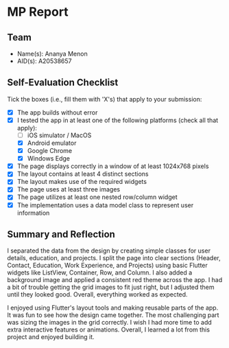# MP Report

## Team

- Name(s): Ananya Menon
- AID(s): A20538657

## Self-Evaluation Checklist

Tick the boxes (i.e., fill them with 'X's) that apply to your submission:

- [x] The app builds without error
- [x] I tested the app in at least one of the following platforms (check all that apply):
  - [ ] iOS simulator / MacOS
  - [x] Android emulator
  - [x] Google Chrome
  - [x] Windows Edge
- [x] The page displays correctly in a window of at least 1024x768 pixels
- [X] The layout contains at least 4 distinct sections
- [X] The layout makes use of the required widgets
- [X] The page uses at least three images
- [X] The page utilizes at least one nested row/column widget
- [X] The implementation uses a data model class to represent user information

## Summary and Reflection

I separated the data from the design by creating simple classes for user details, education, and projects. I split the page into clear sections (Header, Contact, Education, Work Experience, and Projects) using basic Flutter widgets like ListView, Container, Row, and Column. I also added a background image and applied a consistent red theme across the app. I had a bit of trouble getting the grid images to fit just right, but I adjusted them until they looked good. Overall, everything worked as expected.

I enjoyed using Flutter's layout tools and making reusable parts of the app. It was fun to see how the design came together. The most challenging part was sizing the images in the grid correctly. I wish I had more time to add extra interactive features or animations. Overall, I learned a lot from this project and enjoyed building it.

